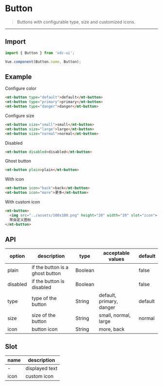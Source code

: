 # Button

> Buttons with configurable type, size and customized icons.

------------

## Import

```javascript
import { Button } from 'xdc-ui';

Vue.component(Button.name, Button);
```

## Example

Configure color

```html
<mt-button type="default">default</mt-button>
<mt-button type="primary">primary</mt-button>
<mt-button type="danger">danger</mt-button>
```

Configure size

```html
<mt-button size="small">small</mt-button>
<mt-button size="large">large</mt-button>
<mt-button size="normal">normal</mt-button>
```

Disabled

```html
<mt-button disabled>disabled</mt-button>
```

Ghost button

```html
<mt-button plain>plain</mt-button>
```

With icon
```html
<mt-button icon="back">back</mt-button>
<mt-button icon="more">更多</mt-button>
```

With custom icon
```html
<mt-button>
  <img src="../assets/100x100.png" height="20" width="20" slot="icon">
  带自定义图标
</mt-button>
```

## API

| option | description | type | acceptable values | default |
|------|-------|---------|-------|--------|
| plain | if the button is a ghost button | Boolean | | false |
| disabled | if the button is disabled | Boolean | | false |
| type | type of the button | String |  default, primary, danger | default |
| size | size of the button | String | small, normal, large | normal |
| icon | button icon | String | more, back | |

## Slot
| name | description |
|------|--------|
| - | displayed text |
| icon | custom icon |


